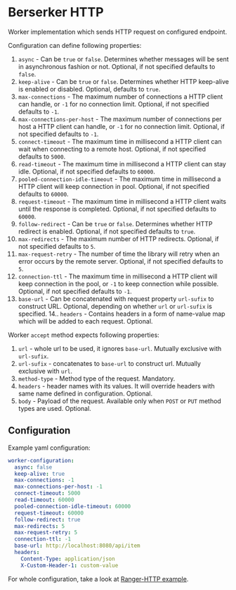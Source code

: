 # Berserker HTTP

Worker implementation which sends HTTP request on configured endpoint.

Configuration can define following properties:
1. `async` - Can be `true` or `false`. Determines whether messages will be sent in asynchronous fashion or not. Optional, if not specified defaults to `false`.
2. `keep-alive` - Can be `true` or `false`. Determines whether HTTP keep-alive is enabled or disabled. Optional, defaults to `true`.
3. `max-connections` - The maximum number of connections a HTTP client can handle, or `-1` for no connection limit. Optional, if not specified defaults to `-1`.
4. `max-connections-per-host` - The maximum number of connections per host a HTTP client can handle, or `-1` for no connection limit. Optional, if not specified defaults to `-1`.
5. `connect-timeout` - The maximum time in millisecond a HTTP client can wait when connecting to a remote host. Optional, if not specified defaults to `5000`.
6. `read-timeout` - The maximum time in millisecond a HTTP client can stay idle. Optional, if not specified defaults to `60000`.
7. `pooled-connection-idle-timeout` - The maximum time in millisecond a HTTP client will keep connection in pool. Optional, if not specified defaults to `60000`.
8. `request-timeout` - The maximum time in millisecond a HTTP client waits until the response is completed. Optional, if not specified defaults to `60000`.
9. `follow-redirect` - Can be `true` or `false`. Determines whether HTTP redirect is enabled. Optional, if not specified defaults to `true`.
10. `max-redirects` - The maximum number of HTTP redirects. Optional, if not specified defaults to `5`.
11. `max-request-retry` - The number of time the library will retry when an error occurs by the remote server. Optional, if not specified defaults to `5`.
12. `connection-ttl` - The maximum time in millisecond a HTTP client will keep connection in the pool, or `-1` to keep connection while possible. Optional, if not specified defaults to `-1`.
13. `base-url` - Can be concatenated with request property `url-sufix` to construct URL. Optional, depending on whether `url` or `url-sufix` is specified.
14.. `headers` - Contains headers in a form of name-value map which will be added to each request. Optional.

Worker `accept` method expects following properties:
1. `url` - whole url to be used, it ignores `base-url`. Mutually exclusive with `url-sufix`.
2. `url-sufix` - concatenates to `base-url` to construct url. Mutually exclusive with `url`.
3. `method-type` - Method type of the request. Mandatory.
4. `headers` - header names with its values. It will override headers with same name defined in configuration. Optional.
5. `body` - Payload of the request. Available only when `POST` or `PUT` method types are used. Optional.

## Configuration

Example yaml configuration:

```yaml
worker-configuration:
  async: false
  keep-alive: true
  max-connections: -1
  max-connections-per-host: -1
  connect-timeout: 5000
  read-timeout: 60000
  pooled-connection-idle-timeout: 60000
  request-timeout: 60000
  follow-redirect: true
  max-redirects: 5
  max-request-retry: 5
  connection-ttl: -1
  base-url: http://localhost:8080/api/item
  headers:
    Content-Type: application/json
    X-Custom-Header-1: custom-value
```

For whole configuration, take a look at [Ranger-HTTP example](../berserker-runner/src/example/resources/ranger-http.yml).
